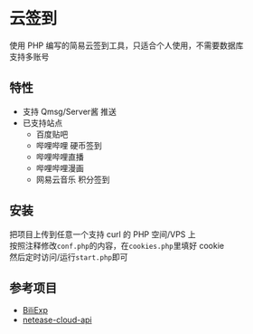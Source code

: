 # 云签到
使用 PHP 编写的简易云签到工具，只适合个人使用，不需要数据库  
支持多账号  

## 特性
* 支持 Qmsg/Server酱 推送  
* 已支持站点  
    * 百度贴吧
    * 哔哩哔哩 硬币签到
    * 哔哩哔哩直播
    * 哔哩哔哩漫画
    * 网易云音乐 积分签到

## 安装
把项目上传到任意一个支持 curl 的 PHP 空间/VPS 上  
按照注释修改`conf.php`的内容，在`cookies.php`里填好 cookie  
然后定时访问/运行`start.php`即可  

## 参考项目
* [BiliExp](https://github.com/MaxSecurity/BiliExper)
* [netease-cloud-api](https://github.com/ZainCheung/netease-cloud-api)